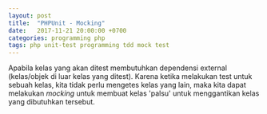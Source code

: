 ```yaml
---
layout: post
title:  "PHPUnit - Mocking"
date:   2017-11-21 20:00:00 +0700
categories: programming php
tags: php unit-test programming tdd mock test
---
```


Apabila kelas yang akan ditest membutuhkan dependensi external (kelas/objek di luar kelas yang ditest). Karena ketika melakukan test untuk sebuah kelas, kita tidak perlu mengetes kelas yang lain, maka kita dapat melakukan _mocking_ untuk membuat kelas 'palsu' untuk menggantikan kelas yang dibutuhkan tersebut.

